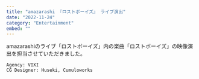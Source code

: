```yaml
---
title: "amazarashi 『ロストボーイズ』 ライブ演出"
date: "2022-11-24"
category: "Entertainment"
embed: ""
---
```


amazarashiのライブ「ロストボーイズ」内の楽曲「ロストボーイズ」の映像演出を担当させていただきました。

```plaintext
Agency: VIXI
CG Designer: Huseki, Cumuloworks
```
